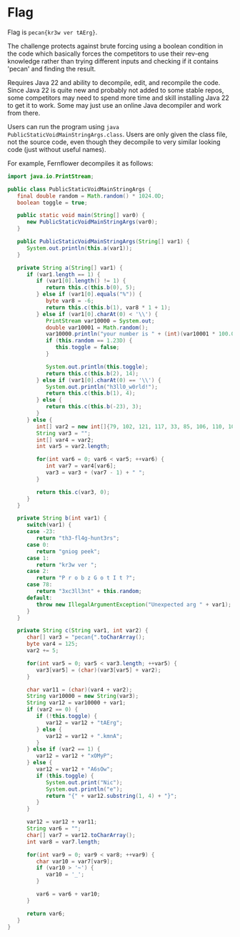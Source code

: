 # Flag

Flag is `pecan{kr3w ver tAErg}`.

The challenge protects against brute forcing using a boolean condition in the code which basically forces the competitors to use their rev-eng knowledge rather than trying different inputs and checking if it contains 'pecan' and finding the result.

Requires Java 22 and ability to decompile, edit, and recompile the code. Since Java 22 is quite new and probably not added to some stable repos, some competitors may need to spend more time and skill installing Java 22 to get it to work.
Some may just use an online Java decompiler and work from there.

Users can run the program using `java PublicStaticVoidMainStringArgs.class`.
Users are only given the class file, not the source code, even though they decompile to very similar looking code (just without useful names).

For example, Fernflower decompiles it as follows:
```java
import java.io.PrintStream;

public class PublicStaticVoidMainStringArgs {
   final double random = Math.random() * 1024.0D;
   boolean toggle = true;

   public static void main(String[] var0) {
      new PublicStaticVoidMainStringArgs(var0);
   }

   public PublicStaticVoidMainStringArgs(String[] var1) {
      System.out.println(this.a(var1));
   }

   private String a(String[] var1) {
      if (var1.length == 1) {
         if (var1[0].length() != 1) {
            return this.c(this.b(0), 5);
         } else if (var1[0].equals("%")) {
            byte var8 = -6;
            return this.c(this.b(1), var8 * 1 + 1);
         } else if (var1[0].charAt(0) < '\\') {
            PrintStream var10000 = System.out;
            double var10001 = Math.random();
            var10000.println("your number is " + (int)(var10001 * 100.0D));
            if (this.random == 1.23D) {
               this.toggle = false;
            }

            System.out.println(this.toggle);
            return this.c(this.b(2), 14);
         } else if (var1[0].charAt(0) == '\\') {
            System.out.println("h3ll0_w0rld!");
            return this.c(this.b(1), 4);
         } else {
            return this.c(this.b(-23), 3);
         }
      } else {
         int[] var2 = new int[]{79, 102, 121, 117, 33, 85, 106, 110, 102};
         String var3 = "";
         int[] var4 = var2;
         int var5 = var2.length;

         for(int var6 = 0; var6 < var5; ++var6) {
            int var7 = var4[var6];
            var3 = var3 + (var7 - 1) + " ";
         }

         return this.c(var3, 0);
      }
   }

   private String b(int var1) {
      switch(var1) {
      case -23:
         return "th3-fl4g-hunt3rs";
      case 0:
         return "gniog peek";
      case 1:
         return "kr3w ver ";
      case 2:
         return "P r o b z G o t I t ?";
      case 78:
         return "3xc3ll3nt" + this.random;
      default:
         throw new IllegalArgumentException("Unexpected arg " + var1);
      }
   }

   private String c(String var1, int var2) {
      char[] var3 = "pecan{".toCharArray();
      byte var4 = 125;
      var2 += 5;

      for(int var5 = 0; var5 < var3.length; ++var5) {
         var3[var5] = (char)(var3[var5] + var2);
      }

      char var11 = (char)(var4 + var2);
      String var10000 = new String(var3);
      String var12 = var10000 + var1;
      if (var2 == 0) {
         if (!this.toggle) {
            var12 = var12 + "tAErg";
         } else {
            var12 = var12 + ".kmnA";
         }
      } else if (var2 == 1) {
         var12 = var12 + "xOMyP";
      } else {
         var12 = var12 + "A6sOw";
         if (this.toggle) {
            System.out.print("Nic");
            System.out.println("e");
            return "{" + var12.substring(1, 4) + "}";
         }
      }

      var12 = var12 + var11;
      String var6 = "";
      char[] var7 = var12.toCharArray();
      int var8 = var7.length;

      for(int var9 = 0; var9 < var8; ++var9) {
         char var10 = var7[var9];
         if (var10 > '~') {
            var10 = '_';
         }

         var6 = var6 + var10;
      }

      return var6;
   }
}
```